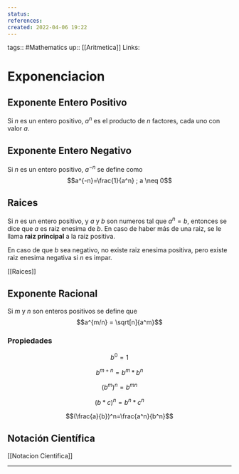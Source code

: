 ```yaml
---
status:
references:
created: 2022-04-06 19:22
---
```

tags:: #Mathematics 
up:: [[Aritmetica]]
Links: 
# Exponenciacion
## Exponente Entero Positivo
Si $n$ es un entero positivo, $a^n$ es el producto de $n$ factores, cada uno con valor $a$.

## Exponente Entero Negativo
Si $n$ es un entero positivo, $a^{-n}$ se define como $$a^{-n}=\frac{1}{a^n} ; a \neq 0$$
## Raices
Si $n$ es un entero positivo, y $a$ y $b$ son numeros tal que $a{^n}=b$, entonces se dice que $a$ es raiz enesima de $b$. En caso de haber más de una raiz, se le llama **raiz principal** a la raiz positiva.

En caso de que $b$ sea negativo, no existe raiz enesima positiva, pero existe raiz enesima negativa si $n$ es impar.

[[Raices]]

## Exponente Racional
Si $m$ y $n$ son enteros positivos se define que $$a^{m/n} = \sqrt[n]{a^m}$$

### Propiedades
$$b^0=1$$

$$b^{m+n}=b^m*b^n$$

$$(b^m)^n=b^{mn}$$

$$(b*c)^{n}=b^n*c^n$$

$$(\frac{a}{b})^n=\frac{a^n}{b^n}$$

## Notación Científica
[[Notacion Cientifica]]
___


